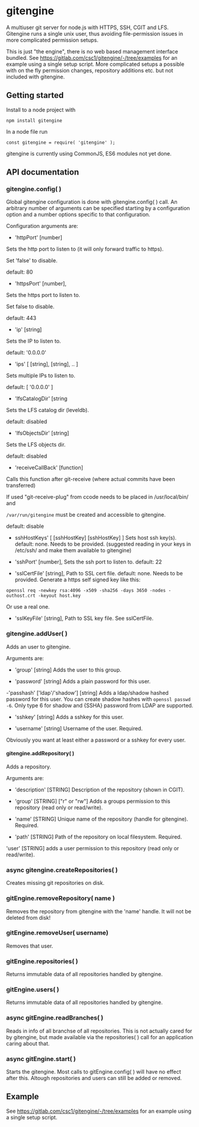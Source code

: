 # gitengine

A multiuser git server for node.js with HTTPS, SSH, CGIT and LFS.
Gitengine runs a single unix user, thus avoiding file-permission issues in more complicated permission setups.

This is just "the engine", there is no web based management interface bundled.
See https://gitlab.com/csc1/gitengine/-/tree/examples for an example using a single setup script.
More complicated setups a possible with on the fly permission changes, repository additions etc. but not included with gitengine.

## Getting started

Install to a node project with
```
npm install gitengine
```

In a node file run
```
const gitengine = require( 'gitengine' );
```
gitengine is currently using CommonJS, ES6 modules not yet done.

## API documentation

### gitengine.config( )

Global gitengine configuration is done with gitengine.config( ) call.
An arbitrary number of arguments can be specified starting by a configuration option and a number options specific to that configuration.

Configuration arguments are:

- 'httpPort' [number]

Sets the http port to listen to (it will only forward traffic to https).

Set 'false' to disable.

default: 80

- 'httpsPort'   [number],

Sets the https port to listen to.

Set false to disable.

default: 443

- 'ip'     [string]

Sets the IP to listen to.

default: '0.0.0.0'

- 'ips'    [ [string], [string], .. ]

Sets multiple IPs to listen to.

default: [ '0.0.0.0' ]

- 'lfsCatalogDir'   [string

Sets the LFS catalog dir (leveldb).

default: disabled

- 'lfsObjectsDir'  [string]

Sets the LFS objects dir.

default: disabled

- 'receiveCallBack'   [function]

Calls this function after git-receive (where actual commits have been transferred)

If used "git-receive-plug" from ccode needs to be placed in /usr/local/bin/ and

```/var/run/gitengine``` must be created and accessible to gitengine.

default: disable

- sshHostKeys' [ [sshHostKey] [sshHostKey] ]
Sets host ssh key(s).
default: none. Needs to be provided. (suggested reading in your keys in /etc/ssh/ and make them available to gitengine)

- 'sshPort'   [number],
Sets the ssh port to listen to.
default: 22

- 'sslCertFile'   [string],
Path to SSL cert file.
default: none. Needs to be provided. 
Generate a https self signed key like this:
```
openssl req -newkey rsa:4096 -x509 -sha256 -days 3650 -nodes -outhost.crt -keyout host.key
```
Or use a real one.

- 'sslKeyFile'   [string],
Path to SSL key file.
See sslCertFile.

### gitengine.addUser( )

Adds an user to gitengine.

Arguments are:
- 'group'    [string]
Adds the user to this group.

- 'password' [string]
Adds a plain password for this user.

-'passhash' ['ldap'/'shadow'] [string]
Adds a ldap/shadow hashed password for this user.
You can create shadow hashes with ```openssl passwd -6```.
Only type 6 for shadow and {SSHA} password from LDAP are supported.

- 'sshkey'   [string]
Adds a sshkey for this user.

- 'username' [string]
Username of the user.
Required.

Obviously you want at least either a password or a sshkey for every user.

#### gitengine.addRepository( )

Adds a repository.

Arguments are:

- 'description'   [STRING]
Description of the repository (shown in CGIT).

- 'group'         [STRING] ["r" or "rw"]
Adds a groups permission to this repository (read only or read/write).

- 'name'          [STRING]
Unique name of the repository (handle for gitengine).
Required.

- 'path'          [STRING]
Path of the repository on local filesystem.
Required.

'user'          [STRING]
adds a user permission to this repository (read only or read/write).

### async gitengine.createRepositories( )

Creates missing git repositories on disk.

### gitEngine.removeRepository( name )

Removes the repository from gitengine with the 'name' handle.
It will not be deleted from disk!

### gitEngine.removeUser( username)

Removes that user.

### gitEngine.repositories( )

Returns immutable data of all repositories handled by gitengine.

### gitEngine.users( )

Returns immutable data of all repositories handled by gitengine.

### async gitEngine.readBranches( )

Reads in info of all branchse of all repositories.
This is not actually cared for by gitengine, but made available via the repositories( ) call
for an application caring about that.

### async gitEngine.start( )

Starts the gitengine. Most calls to gitEngine.config( ) will have no effect after this.
Altough repositories and users can still be added or removed.

## Example

See https://gitlab.com/csc1/gitengine/-/tree/examples for an example using a single setup script.
